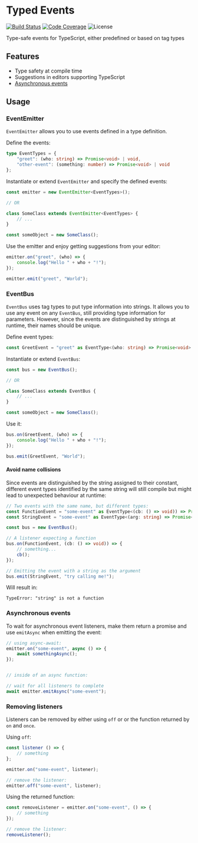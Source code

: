 # Typed Events

[![Build Status](https://travis-ci.com/Jartreg/typed-events.svg?branch=master)](https://travis-ci.com/Jartreg/typed-events)
[![Code Coverage](https://codecov.io/gh/Jartreg/typed-events/branch/master/graph/badge.svg)](https://codecov.io/gh/Jartreg/typed-events)
![License](https://img.shields.io/github/license/jartreg/typed-events.svg)

Type-safe events for TypeScript, either predefined or based on tag types

## Features
* Type safety at compile time
* Suggestions in editors supporting TypeScript
* [Asynchronous events](#asynchronous-events)

## Usage

### EventEmitter
`EventEmitter` allows you to use events defined in a type definition.

Define the events:
```typescript
type EventTypes = {
    "greet": (who: string) => Promise<void> | void,
    "other-event": (something: number) => Promise<void> | void
};
```

Instantiate or extend `EventEmitter` and specify the defined events:
```typescript
const emitter = new EventEmitter<EventTypes>();

// OR

class SomeClass extends EventEmitter<EventTypes> {
    // ...
}

const someObject = new SomeClass();
```

Use the emitter and enjoy getting suggestions from your editor:
```typescript
emitter.on("greet", (who) => {
    console.log("Hello " + who + "!");
});

emitter.emit("greet", "World");
```

### EventBus
`EventBus` uses tag types to put type information into strings. It allows you to use any event on any `EventBus`, still providing type information for parameters.
However, since the events are distinguished by strings at runtime, their names should be unique.

Define event types:
```typescript
const GreetEvent = "greet" as EventType<(who: string) => Promise<void> | void>;
```

Instantiate or extend `EventBus`:
```typescript
const bus = new EventBus();

// OR

class SomeClass extends EventBus {
    // ...
}

const someObject = new SomeClass();
```

Use it:
```typescript
bus.on(GreetEvent, (who) => {
    console.log("Hello " + who + "!");
});

bus.emit(GreetEvent, "World");
```

#### Avoid name collisions
Since events are distinguished by the string assigned to their constant, different event types identified by the same string will still compile but might lead to unexpected behaviour at runtime:

```typescript
// Two events with the same name, but different types:
const FunctionEvent = "some-event" as EventType<(cb: () => void)) => Promise<void> | void>;
const StringEvent = "some-event" as EventType<(arg: string) => Promise<void> | void>;

const bus = new EventBus();

// A listener expecting a function
bus.on(FunctionEvent, (cb: () => void)) => {
    // something...
    cb();
});

// Emitting the event with a string as the argument
bus.emit(StringEvent, "try calling me!");
```

Will result in:
```
TypeError: "string" is not a function
```

### Asynchronous events
To wait for asynchronous event listeners, make them return a promise and use `emitAsync` when emitting the event:

```typescript
// using async-await:
emitter.on("some-event", async () => {
    await somethingAsync();
});


// inside of an async function:

// wait for all listeners to complete
await emitter.emitAsync("some-event");
```

### Removing listeners
Listeners can be removed by either using `off` or or the function returned by `on` and `once`.

Using `off`:
```typescript
const listener () => {
    // something
};

emitter.on("some-event", listener);

// remove the listener:
emitter.off("some-event", listener);
```

Using the returned function:
```typescript
const removeListener = emitter.on("some-event", () => {
    // something
});

// remove the listener:
removeListener();
```

